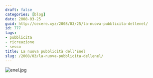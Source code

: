 ```yaml
---
draft: false
categories: [blog]
date: 2008-03-25
guid: http://cecere.xyz/2008/03/25/la-nuova-pubblicita-dellenel/
id: 777
tags:
- pubblicita
- ricreazione
- sesso
title: La nuova pubblicità dell'Enel
slug: /2008/03/la-nuova-pubblicita-dellenel/
---
```


![enel.jpg](http://cecere.xyz/wp-content/uploads/sites/3/2008/03/enel.jpg)
